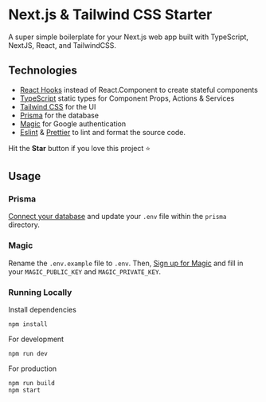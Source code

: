 # Next.js & Tailwind CSS Starter

A super simple boilerplate for your Next.js web app built with TypeScript, NextJS, React, and TailwindCSS.

## Technologies

- [React Hooks](https://reactjs.org/docs/hooks-intro.html) instead of React.Component to create stateful components
- [TypeScript](https://www.typescriptlang.org/) static types for Component Props, Actions & Services
- [Tailwind CSS](https://tailwindcss.com/) for the UI
- [Prisma](https://www.prisma.io/) for the database
- [Magic](https://magic.link/) for Google authentication
- [Eslint](https://eslint.org/) & [Prettier](https://prettier.io/) to lint and format the source code.

Hit the **Star** button if you love this project ⭐️

## Usage

### Prisma

[Connect your database](https://www.prisma.io/docs/getting-started/setup-prisma/add-to-existing-project/relational-databases/connect-your-database-typescript-postgres) and update your `.env` file within the `prisma` directory.

### Magic

Rename the `.env.example` file to `.env`. Then, [Sign up for Magic](https://dashboard.magic.link/signup) and fill in your `MAGIC_PUBLIC_KEY` and `MAGIC_PRIVATE_KEY`.

### Running Locally

Install dependencies

```
npm install
```

For development

```
npm run dev
```

For production

```
npm run build
npm start
```
